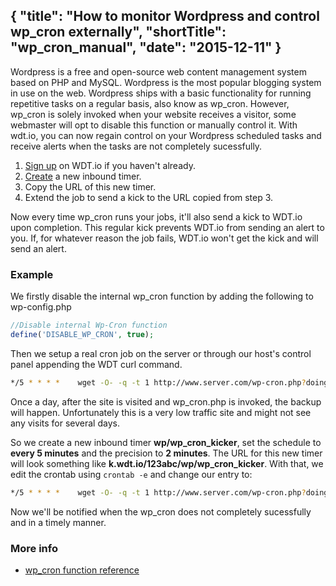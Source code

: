 {
  "title": "How to monitor Wordpress and control wp_cron externally",
  "shortTitle": "wp_cron_manual",
  "date": "2015-12-11"
}
---
Wordpress is a free and open-source web content management system based on PHP and MySQL.  Wordpress is the most popular blogging system in use on the web.
Wordpress ships with a basic functionality for running repetitive tasks on a regular basis, also know as wp_cron.
However, wp_cron is solely invoked when your website receives a visitor, some webmaster will opt to disable this function or manually control it.
With wdt.io, you can now regain control on your Wordpress scheduled tasks and receive alerts when the tasks are not completely sucessfully.

1. [Sign up](https://wdt.io/signup) on WDT.io if you haven't already.
2. [Create](inbound_timer.html) a new inbound timer.
3. Copy the URL of this new timer.
4. Extend the job to send a kick to the URL copied from step 3.

Now every time wp_cron runs your jobs, it'll also send a kick to WDT.io upon completion. This regular kick prevents WDT.io from sending an alert to you. If, for whatever reason the job fails, WDT.io won't get the kick and will send an alert.


### Example

We firstly disable the internal wp_cron function by adding the following to wp-config.php

```php
//Disable internal Wp-Cron function
define('DISABLE_WP_CRON', true);
```

Then we setup a real cron job on the server or through our host's control panel appending the WDT curl command.

```bash
*/5 * * * *    wget -O- -q -t 1 http://www.server.com/wp-cron.php?doing_wp_cron=1 > /dev/null 2>&1 
```

Once a day, after the site is visited and wp_cron.php is invoked, the backup will happen.  Unfortunately this is a very low traffic site and might not see any visits for several days.

So we create a new inbound timer **wp/wp_cron_kicker**, set the schedule to **every 5 minutes** and the precision to **2 minutes**.  The URL for this new timer will look something like **k.wdt.io/123abc/wp/wp_cron_kicker**.  With that, we edit the crontab using `crontab -e` and change our entry to: 

```bash
*/5 * * * *    wget -O- -q -t 1 http://www.server.com/wp-cron.php?doing_wp_cron=1 > /dev/null 2>&1 && curl -s -m 30 http://k.wdt.io/123abc/
```

Now we'll be notified when the wp_cron does not completely sucessfully and in a timely manner.

### More info

- [wp_cron function reference](https://codex.wordpress.org/Function_Reference/wp_cron)
